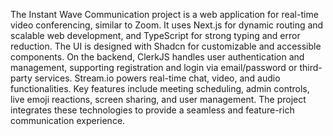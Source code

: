 
The Instant Wave Communication project is a web application for real-time video conferencing, similar to Zoom. It uses Next.js for dynamic routing and scalable web development, and TypeScript for strong typing and error reduction. The UI is designed with Shadcn for customizable and accessible components. On the backend, ClerkJS handles user authentication and management, supporting registration and login via email/password or third-party services. Stream.io powers real-time chat, video, and audio functionalities. Key features include meeting scheduling, admin controls, live emoji reactions, screen sharing, and user management. The project integrates these technologies to provide a seamless and feature-rich communication experience.
